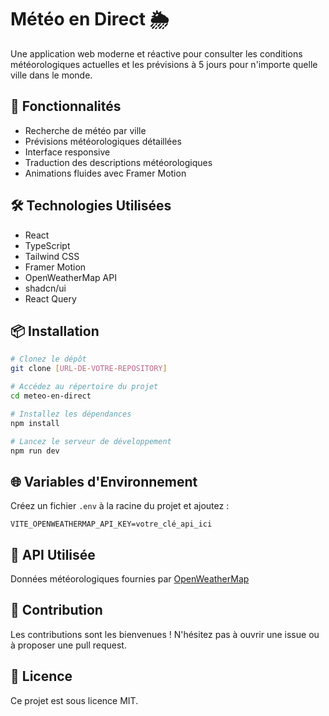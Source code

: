 
# Météo en Direct 🌦️

Une application web moderne et réactive pour consulter les conditions météorologiques actuelles et les prévisions à 5 jours pour n'importe quelle ville dans le monde.

## 🚀 Fonctionnalités

- Recherche de météo par ville
- Prévisions météorologiques détaillées
- Interface responsive
- Traduction des descriptions météorologiques
- Animations fluides avec Framer Motion

## 🛠 Technologies Utilisées

- React
- TypeScript
- Tailwind CSS
- Framer Motion
- OpenWeatherMap API
- shadcn/ui
- React Query

## 📦 Installation

```bash
# Clonez le dépôt
git clone [URL-DE-VOTRE-REPOSITORY]

# Accédez au répertoire du projet
cd meteo-en-direct

# Installez les dépendances
npm install

# Lancez le serveur de développement
npm run dev
```

## 🌐 Variables d'Environnement

Créez un fichier `.env` à la racine du projet et ajoutez :
```
VITE_OPENWEATHERMAP_API_KEY=votre_clé_api_ici
```

## 📡 API Utilisée

Données météorologiques fournies par [OpenWeatherMap](https://openweathermap.org/)

## 🤝 Contribution

Les contributions sont les bienvenues ! N'hésitez pas à ouvrir une issue ou à proposer une pull request.

## 📄 Licence

Ce projet est sous licence MIT.
